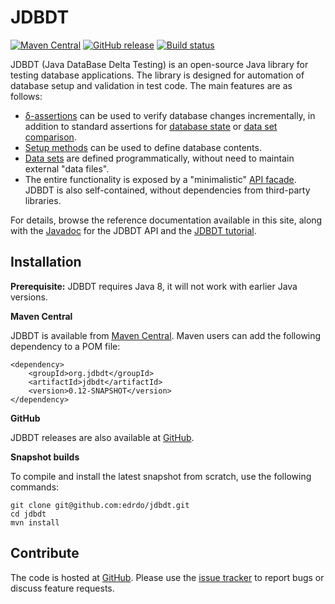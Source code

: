 # JDBDT 

[![Maven Central](https://maven-badges.herokuapp.com/maven-central/org.jdbdt/jdbdt/badge.svg?style=flat)](https://maven-badges.herokuapp.com/maven-central/org.jdbdt/jdbdt)
[![GitHub release](https://img.shields.io/github/release/edrdo/jdbdt.svg)](https://github.com/edrdo/jdbdt/releases)
[![Build status](https://api.travis-ci.org/edrdo/jdbdt.png?branch=master)](https://travis-ci.org/edrdo/jdbdt)

JDBDT (Java DataBase Delta Testing) is an open-source Java library for 
testing database applications. The library is designed for automation 
of database setup and validation in test code. The main features are as follows:

* [&delta;-assertions](DBAssertions.html#DeltaAssertions) can be used to verify 
database changes incrementally, in addition to standard
assertions for [database state](DBAssertions.html#StateAssertions) 
or [data set comparison](DBAssertions.html#DataSetAssertions).
* [Setup methods](DBSetup.html) can be used to define database contents. 
* [Data sets](DataSets.html) are defined programmatically,
without need to maintain external "data files". 
* The entire functionality is exposed by a "minimalistic" 
[API facade](Facade.html). JDBDT is also self-contained,
without dependencies from third-party libraries.

For details,  browse the reference documentation 
available in this site, along with the [Javadoc](apidocs/index.html?org/jdbdt/JDBDT.html) for the JDBDT API and the [JDBDT tutorial](Tutorial.html).

## Installation 

**Prerequisite:** JDBDT requires Java 8, it will not work 
with earlier Java versions. 

**Maven Central**

JDBDT is available from [Maven Central](http://search.maven.org/#search%7Cga%7C1%7Cjdbdt).
Maven users can add the following dependency to a POM file:


	<dependency>
		<groupId>org.jdbdt</groupId>
        <artifactId>jdbdt</artifactId>
        <version>0.12-SNAPSHOT</version>
    </dependency>
    
**GitHub**

JDBDT releases are also available
at [GitHub](https://github.com/edrdo/jdbdt/releases).

**Snapshot builds**

To compile and install the latest snapshot from scratch, use
the following commands:

	git clone git@github.com:edrdo/jdbdt.git
	cd jdbdt
	mvn install 

## Contribute

The code is hosted at [GitHub](https://github.com/edrdo/jdbdt).
Please use the [issue tracker](https://github.com/edrdo/jdbdt/issues)
to report bugs or discuss feature requests.

	
